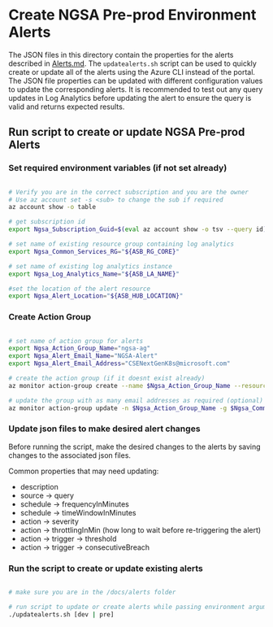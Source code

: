 # Create NGSA Pre-prod Environment Alerts

The JSON files in this directory contain the properties for the alerts described in [Alerts.md](../Alerts.md).  The `updatealerts.sh` script can be used to quickly create or update all of the alerts using the Azure CLI instead of the portal. The JSON file properties can be updated with different configuration values to update the corresponding alerts.  It is recommended to test out any query updates in Log Analytics before updating the alert to ensure the query is valid and returns expected results.

## Run script to create or update NGSA Pre-prod Alerts

### Set required environment variables (if not set already)

```bash

# Verify you are in the correct subscription and you are the owner
# Use az account set -s <sub> to change the sub if required
az account show -o table

# get subscription id
export Ngsa_Subscription_Guid=$(eval az account show -o tsv --query id)

# set name of existing resource group containing log analytics
export Ngsa_Common_Services_RG="${ASB_RG_CORE}"

# set name of existing log analytics instance
export Ngsa_Log_Analytics_Name="${ASB_LA_NAME}"

#set the location of the alert resource
export Ngsa_Alert_Location="${ASB_HUB_LOCATION}"

```

### Create Action Group

```bash

# set name of action group for alerts
export Ngsa_Action_Group_Name="ngsa-ag"
export Ngsa_Alert_Email_Name="NGSA-Alert"
export Ngsa_Alert_Email_Address="CSENextGenK8s@microsoft.com"

# create the action group (if it doesnt exist already)
az monitor action-group create --name $Ngsa_Action_Group_Name --resource-group $Ngsa_Common_Services_RG --action email $Ngsa_Alert_Email_Name $Ngsa_Alert_Email_Address

# update the group with as many email addresses as required (optional)
az monitor action-group update -n $Ngsa_Action_Group_Name -g $Ngsa_Common_Services_RG --add-action email {Name} {email address}

```

### Update json files to make desired alert changes

Before running the script, make the desired changes to the alerts by saving changes to the associated json files.

Common properties that may need updating:

- description
- source -> query
- schedule -> frequencyInMinutes
- schedule -> timeWindowInMinutes
- action -> severity
- action -> throttlingInMin (how long to wait before re-triggering the alert)
- action -> trigger -> threshold
- action -> trigger -> consecutiveBreach

### Run the script to create or update existing alerts

```bash

# make sure you are in the /docs/alerts folder

# run script to update or create alerts while passing environment argument
./updatealerts.sh [dev | pre]


```
